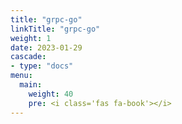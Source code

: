 ```yaml
---
title: "grpc-go"
linkTitle: "grpc-go"
weight: 1
date: 2023-01-29
cascade:
- type: "docs"
menu:
  main:
    weight: 40
    pre: <i class='fas fa-book'></i>
---
```





